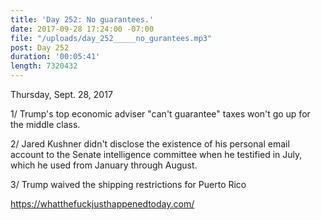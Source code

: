 ```yaml
---
title: 'Day 252: No guarantees.'
date: 2017-09-28 17:24:00 -07:00
file: "/uploads/day_252_____no_gurantees.mp3"
post: Day 252
duration: '00:05:41'
length: 7320432
---
```


Thursday, Sept. 28, 2017

1/ Trump's top economic adviser "can't guarantee" taxes won't go up for the middle class. 

2/ Jared Kushner didn't disclose the existence of his personal email account to the Senate intelligence committee when he testified in July, which he used from January through August. 

3/ Trump waived the shipping restrictions for Puerto Rico

https://whatthefuckjusthappenedtoday.com/
